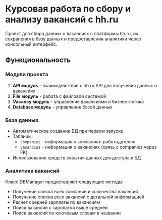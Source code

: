 # Курсовая работа по сбору и анализу вакансий с hh.ru

Проект для сбора данных о вакансиях с платформы hh.ru, их сохранения в базу данных и предоставления аналитики через консольный интерфейс.

## Функциональность

### Модули проекта

1. **API модуль** - взаимодействие с hh.ru API для получения данных о вакансиях
2. **File модуль** - работа с файловой системой
3. **Vacancy модуль** - управление вакансиями и бизнес-логика
4. **Database модуль** - управление базой данных

### База данных

- Автоматическое создание БД при первом запуске
- Таблицы:
  - `companies` - информация о компаниях-работодателях
  - `vacancies` - информация о вакансиях (связь с companies через FK)
- Использование средств скрытия данных для доступа к БД

### Аналитика вакансий

Класс DBManager предоставляет следующие методы:

- Получение списка всех компаний и количества вакансий
- Получение списка всех вакансий с детальной информацией
- Расчет средней зарплаты по вакансиям
- Поиск вакансий с зарплатой выше средней
- Поиск вакансий по ключевым словам в названии
